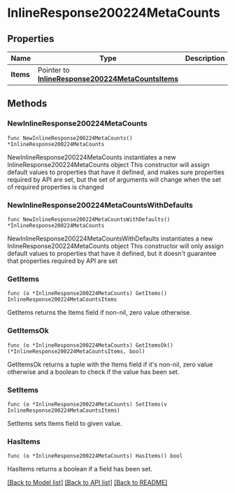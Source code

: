 # InlineResponse200224MetaCounts

## Properties

Name | Type | Description | Notes
------------ | ------------- | ------------- | -------------
**Items** | Pointer to [**InlineResponse200224MetaCountsItems**](InlineResponse200224MetaCountsItems.md) |  | [optional] 

## Methods

### NewInlineResponse200224MetaCounts

`func NewInlineResponse200224MetaCounts() *InlineResponse200224MetaCounts`

NewInlineResponse200224MetaCounts instantiates a new InlineResponse200224MetaCounts object
This constructor will assign default values to properties that have it defined,
and makes sure properties required by API are set, but the set of arguments
will change when the set of required properties is changed

### NewInlineResponse200224MetaCountsWithDefaults

`func NewInlineResponse200224MetaCountsWithDefaults() *InlineResponse200224MetaCounts`

NewInlineResponse200224MetaCountsWithDefaults instantiates a new InlineResponse200224MetaCounts object
This constructor will only assign default values to properties that have it defined,
but it doesn't guarantee that properties required by API are set

### GetItems

`func (o *InlineResponse200224MetaCounts) GetItems() InlineResponse200224MetaCountsItems`

GetItems returns the Items field if non-nil, zero value otherwise.

### GetItemsOk

`func (o *InlineResponse200224MetaCounts) GetItemsOk() (*InlineResponse200224MetaCountsItems, bool)`

GetItemsOk returns a tuple with the Items field if it's non-nil, zero value otherwise
and a boolean to check if the value has been set.

### SetItems

`func (o *InlineResponse200224MetaCounts) SetItems(v InlineResponse200224MetaCountsItems)`

SetItems sets Items field to given value.

### HasItems

`func (o *InlineResponse200224MetaCounts) HasItems() bool`

HasItems returns a boolean if a field has been set.


[[Back to Model list]](../README.md#documentation-for-models) [[Back to API list]](../README.md#documentation-for-api-endpoints) [[Back to README]](../README.md)


